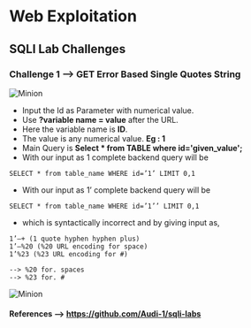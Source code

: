 # Web Exploitation

## SQLI Lab Challenges

### Challenge 1 --> GET Error Based Single Quotes String

![Minion](https://github.com/abhishekabi2002/Bi0s/blob/master/Web%20Exploitation/Assets/1.jpeg?raw=true)

- Input the Id as Parameter with numerical value.
- Use **\?variable name = value** after the URL.
- Here the variable name is **ID**.
- The value is any numerical value. **Eg : 1**
- Main Query is **Select * from TABLE where id='given_value';**
- With our input as 1 complete backend query will be 
```
SELECT * from table_name WHERE id=’1’ LIMIT 0,1
```

- With our input as 1’ complete backend query will be 
 ```
SELECT * from table_name WHERE id=’1’’ LIMIT 0,1
```
- which is syntactically incorrect and by giving input as, 

```
1’–+ (1 quote hyphen hyphen plus)
1’–%20 (%20 URL encoding for space)
1’%23 (%23 URL encoding for #)

--> %20 for. spaces  
--> %23 for. #
```

![Minion](https://github.com/abhishekabi2002/Bi0s/blob/master/Web%20Exploitation/Assets/2.jpeg?raw=true)


#### References --> https://github.com/Audi-1/sqli-labs
